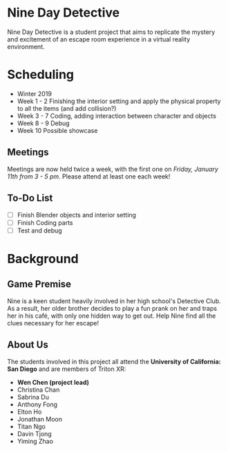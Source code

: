 # Nine Day Detective
Nine Day Detective is a student project that aims to replicate the mystery and excitement of an escape room experience in a virtual reality environment.

# Scheduling
- Winter 2019
- Week 1 - 2
  Finishing the interior setting and apply the physical property to all the items (and add collision?)
- Week 3 - 7
  Coding, adding interaction between character and objects 
- Week 8 - 9
	Debug
- Week 10
	Possible showcase



## Meetings
Meetings are now held twice a week, with the first one on *Friday, January 11th from 3 - 5 pm*. Please attend at least one each week!

## To-Do List 

- [ ] Finish Blender objects and interior setting
- [ ] Finish Coding parts
- [ ] Test and debug

# Background 

## Game Premise
Nine is a keen student heavily involved in her high school's Detective Club. As a result, her older brother decides to play a 
fun prank on her and traps her in his café, with only one hidden way to get out. Help Nine find all the clues necessary for her escape!

## About Us
The students involved in this project all attend the **University of California: San Diego** and are members of Triton XR:
- **Wen Chen (project lead)**
- Christina Chan     
- Sabrina Du  
- Anthony Fong  
- Elton Ho  
- Jonathan Moon  
- Titan Ngo  
- Davin Tjong 
- Yiming Zhao  
                               
                               
                                                                                                                                           



